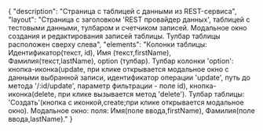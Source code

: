 {
"description": "Страница с таблицей с данными из REST-сервиса",
"layout": "Страница с заголовком 'REST провайдер данных', таблицей с тестовыми данными, тулбаром и счетчиком записей. 
Модальное окно создания и редактирования записей таблицы. Тулбар таблицы расположен сверху слева",
"elements": "Колонки таблицы: Идентификатор(текст, id), Имя (текст,firstName), Фамилия(текст,lastName), option (тулбар).
Тулбар колонки 'option': кнопка-иконка(update, при клике открывается модальное окно с данными выбранной записи, идентификатор операции 'update', путь до метода '/:id/update', параметр фильтрации - поле id), 
кнопка-иконка(delete, при клике вызывается метод 'delete').
Тулбар таблицы: 'Создать'(кнопка с иконкой,create;при клике открывается модальное окно).
Модальное окно: поля: Имя(поле ввода,firstName), Фамилия(поле ввода,lastName)."
}